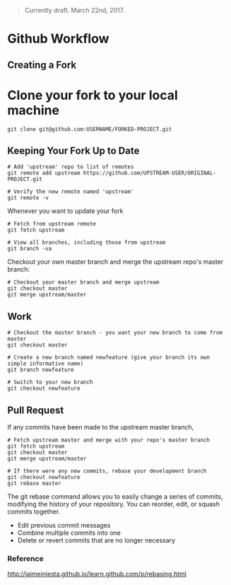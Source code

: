 > Currently draft. March 22nd, 2017.

# Github Workflow

## Creating a Fork

# Clone your fork to your local machine
```
git clone git@github.com:USERNAME/FORKED-PROJECT.git
```

## Keeping Your Fork Up to Date
```
# Add 'upstream' repo to list of remotes
git remote add upstream https://github.com/UPSTREAM-USER/ORIGINAL-PROJECT.git

# Verify the new remote named 'upstream'
git remote -v
```

Whenever you want to update your fork

```
# Fetch from upstream remote
git fetch upstream
```

```
# View all branches, including those from upstream
git branch -va
```

Checkout your own master branch and merge the upstream repo's master branch:
```
# Checkout your master branch and merge upstream
git checkout master
git merge upstream/master
```


## Work
```
# Checkout the master branch - you want your new branch to come from master
git checkout master

# Create a new branch named newfeature (give your branch its own simple informative name)
git branch newfeature

# Switch to your new branch
git checkout newfeature
```

## Pull Request
If any commits have been made to the upstream master branch,
```
# Fetch upstream master and merge with your repo's master branch
git fetch upstream
git checkout master
git merge upstream/master
```

```
# If there were any new commits, rebase your development branch
git checkout newfeature
git rebase master
```

The git rebase command allows you to easily change a series of commits, modifying the history of your repository. You can reorder, edit, or squash commits together.

 - Edit previous commit messages
 - Combine multiple commits into one
 - Delete or revert commits that are no longer necessary

### Reference
http://jaimeiniesta.github.io/learn.github.com/p/rebasing.html
